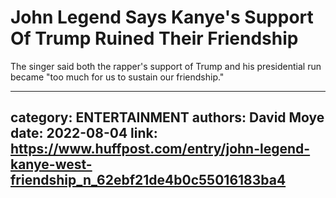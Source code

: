 # John Legend Says Kanye's Support Of Trump Ruined Their Friendship

The singer said both the rapper's support of Trump and his presidential run became "too much for us to sustain our friendship."

---
category: ENTERTAINMENT
authors: David Moye
date: 2022-08-04
link: https://www.huffpost.com/entry/john-legend-kanye-west-friendship_n_62ebf21de4b0c55016183ba4
---
